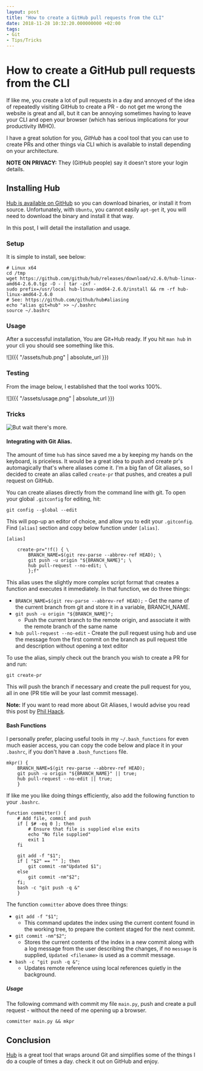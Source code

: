 ```yaml
---
layout: post
title: "How to create a GitHub pull requests from the CLI"
date: 2018-11-28 10:32:20.000000000 +02:00
tags:
- Git
- Tips/Tricks
---
```

# How to create a GitHub pull requests from the CLI

If like me, you create a lot of pull requests in a day and annoyed of the idea of repeatedly visiting GitHub to create a PR - do not get me wrong the website is great and all, but it can be annoying sometimes having to leave your CLI and open your browser (which has serious implications for your productivity IMHO).

I have a great solution for you, *GitHub* has a cool tool that you can use to create PRs and other things via CLI which is available to install depending on your architecture.

**NOTE ON PRIVACY:** They (GitHub people) say it doesn't store your login details.

## Installing Hub
[Hub is available on GitHub](https://github.com/github/hub) so you can download binaries, or install it from source. Unfortunately, with `Ubuntu`, you cannot easily `apt-get` it, you will need to download the binary and install it that way.

In this post, I will detail the installation and usage.

### Setup
It is simple to install, see below:
```shell
# Linux x64
cd /tmp
wget https://github.com/github/hub/releases/download/v2.6.0/hub-linux-amd64-2.6.0.tgz -O - | tar -zxf -
sudo prefix=/usr/local hub-linux-amd64-2.6.0/install && rm -rf hub-linux-amd64-2.6.0
# See: https://github.com/github/hub#aliasing
echo "alias git=hub" >> ~/.bashrc
source ~/.bashrc
```

### Usage

After a successful installation, You are Git+Hub ready.
If you hit `man hub` in your cli you should see something like this.

![]({{ "/assets/hub.png" | absolute_url }})

### Testing
From the image below, I established that the tool works 100%.

![]({{ "/assets/usage.png" | absolute_url }})


### Tricks

![But wait there's more.](https://climbingthecrazytree.files.wordpress.com/2014/01/but-wait-theres-more.png)

#### Integrating with Git Alias.

The amount of time `hub` has since saved me a by keeping my hands on the keyboard, is priceless. It would be a great idea to push and create pr's automagically that's where aliases come it.
I'm a big fan of Git aliases, so I decided to create an alias called `create-pr` that pushes, and creates a pull request on GitHub.

You can create aliases directly from the command line with git. To open your global `.gitconfig` for editing, hit:

```shell
git config --global --edit
```

This will pop-up an editor of choice, and allow you to edit your `.gitconfig`. Find `[alias]` section and copy below function under `[alias]`.

```shell
[alias]

    create-pr="!f() { \
        BRANCH_NAME=$(git rev-parse --abbrev-ref HEAD); \
        git push -u origin "${BRANCH_NAME}"; \
        hub pull-request --no-edit; \
        };f"
```

This alias uses the slightly more complex script format that creates a function and executes it immediately. In that function, we do three things:

-    `BRANCH_NAME=$(git rev-parse --abbrev-ref HEAD);`
    -   Get the name of the current branch from git and store it in a variable, BRANCH_NAME.
-    `git push -u origin "${BRANCH_NAME}";`
     -   Push the current branch to the remote origin, and associate it with the remote branch of the same name
-    `hub pull-request --no-edit`
    -   Create the pull request using hub and use the message from the first commit on the branch as pull request title and description without opening a text editor

To use the alias, simply check out the branch you wish to create a PR for and run:
```shell
git create-pr
```

This will push the branch if necessary and create the pull request for you, all in one (PR title will be your last commit message).

**Note:** If you want to read more about Git Aliases, I would advise you read this post by [Phil Haack](https://haacked.com/archive/2014/07/28/github-flow-aliases/).

#### Bash Functions

I personally prefer, placing useful tools in my `~/.bash_functions` for even much easier access, you can copy the code below and place it in your `.bashrc`, if you don't have a `.bash_functions` file.

```shell
mkpr() {
    BRANCH_NAME=$(git rev-parse --abbrev-ref HEAD);
    git push -u origin "${BRANCH_NAME}" || true;
    hub pull-request --no-edit || true;
    }
```

If like me you like doing things efficiently, also add the following function to your `.bashrc`.

```shell
function committer() {
    # Add file, commit and push
    if [ $# -eq 0 ]; then
        # Ensure that file is supplied else exits
        echo "No file supplied"
        exit 1
    fi

    git add -f "$1";
    if [ "$2" == "" ]; then
        git commit -nm"Updated $1";
    else
        git commit -nm"$2";
    fi;
    bash -c "git push -q &"
    }
```
The function `committer` above does three things:
-   `git add -f "$1"`;
    -  This command updates the index using the current content found in the working tree, to prepare the content staged for the next commit.
- `git commit -nm"$2"`;
    - Stores the current contents of the index in a new commit along with a log message from the user describing the changes, if no `message` is supplied, `Updated <filename>` is used as a commit message.
- `bash -c "git push -q &"`;
    -    Updates remote reference using local references quietly in the background.


##### Usage

The following command with commit my file `main.py`, push and create a pull request - without the need of me opening up a browser.
```shell
committer main.py && mkpr
```


## Conclusion

[Hub](https://github.com/github/hub) is a great tool that wraps around Git and simplifies some of the things I do a couple of times a day. check it out on GitHub and enjoy.



